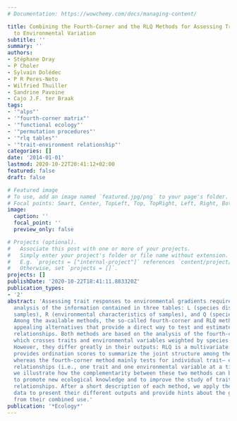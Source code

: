 ```yaml
---
# Documentation: https://wowchemy.com/docs/managing-content/

title: Combining the Fourth-Corner and the RLQ Methods for Assessing Trait Responses
  to Environmental Variation
subtitle: ''
summary: ''
authors:
- Stéphane Dray
- P Choler
- Sylvain Dolédec
- P R Peres-Neto
- Wilfried Thuiller
- Sandrine Pavoine
- Cajo J.F. ter Braak
tags:
- '"alps"'
- '"fourth-corner matrix"'
- '"functional ecology"'
- '"permutation procedures"'
- '"rlq tables"'
- '"trait-environment relationship"'
categories: []
date: '2014-01-01'
lastmod: 2020-10-22T20:41:12+02:00
featured: false
draft: false

# Featured image
# To use, add an image named `featured.jpg/png` to your page's folder.
# Focal points: Smart, Center, TopLeft, Top, TopRight, Left, Right, BottomLeft, Bottom, BottomRight.
image:
  caption: ''
  focal_point: ''
  preview_only: false

# Projects (optional).
#   Associate this post with one or more of your projects.
#   Simply enter your project's folder or file name without extension.
#   E.g. `projects = ["internal-project"]` references `content/project/deep-learning/index.md`.
#   Otherwise, set `projects = []`.
projects: []
publishDate: '2020-10-22T18:41:11.883320Z'
publication_types:
- '2'
abstract: 'Assessing trait responses to environmental gradients requires the simultaneous
  analysis of the information contained in three tables: L (species distribution across
  samples), R (environmental characteristics of samples), and Q (species traits).
  Among the available methods, the so-called fourth-corner and RLQ methods are two
  appealing alternatives that provide a direct way to test and estimate trait– environment
  relationships. Both methods are based on the analysis of the fourth-corner matrix,
  which crosses traits and environmental variables weighted by species abundances.
  However, they differ greatly in their outputs: RLQ is a multivariate technique that
  provides ordination scores to summarize the joint structure among the three tables,
  whereas the fourth-corner method mainly tests for individual trait– environment
  relationships (i.e., one trait and one environmental variable at a time). Here,
  we illustrate how the complementarity between these two methods can be exploited
  to promote new ecological knowledge and to improve the study of trait– environment
  relationships. After a short description of each method, we apply them to real ecological
  data to present their different outputs and provide hints about the gain resulting
  from their combined use.'
publication: '*Ecology*'
---
```

